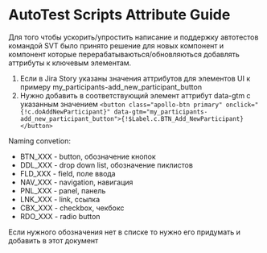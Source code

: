 # AutoTest Scripts Attribute Guide
Для того чтобы ускорить/упростить написание и поддержку автотестов командой SVT было принято решение для новых компонент и компонент которые перерабатываються/обновляються добавлять аттрибуты к ключевым элементам.

1) Если в Jira Story указаны значения аттрибутов для элементов UI к примеру my_participants-add_new_participant_button  
2) Нужно добавить в соответствующий элемент аттрибут data-gtm с указанным значением
`<button class="apollo-btn primary" onclick="{!c.doAddNewParticipant}" data-gtm="my_participants-add_new_participant_button">{!$Label.c.BTN_Add_NewParticipant}</button>` 

Naming convetion:

- BTN_XXX - button, обозначение кнопок 
- DDL_XXX - drop down list, обозначение пиклистов
- FLD_XXX - field, поле ввода
- NAV_XXX - navigation, навигация
- PNL_XXX - panel, панель
- LNK_XXX - link, ссылка
- CBX_XXX - checkbox, чекбокс
- RDO_XXX - radio button

Если нужного обозначения нет в списке то нужно его придумать и добавить в этот документ